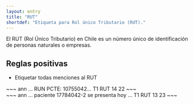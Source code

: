 ```yaml
---
layout: entry
title: "RUT"
shortdef: "Etiqueta para Rol único Tributario (RUT)."
---
```


El RUT (Rol Único Tributario) en Chile es un número único de identificación de personas naturales o empresas. 

## Reglas positivas

* Etiquetar todas menciones al RUT


<div class="annotation-correct" markdown="1">
~~~ ann
... RUN PCTE: 10755042...
T1 RUT 14 22 
~~~
</div>

<div class="annotation-correct" markdown="1">
~~~ ann
... paciente 17784042-2 se presenta hoy ...
T1 RUT 13 23 
~~~
</div>



